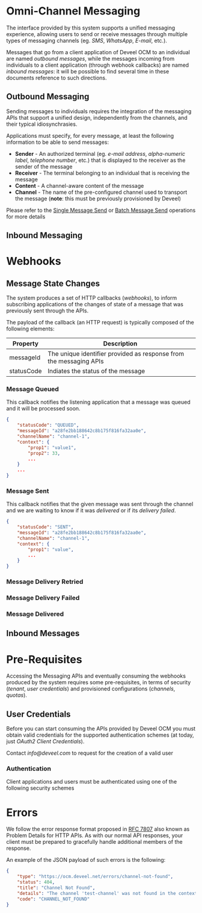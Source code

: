 # Omni-Channel Messaging
The interface provided by this system supports a unified messaging experience, allowing users to send or receive messages through multiple types of messaging channels (eg. _SMS_, _WhatsApp_, _E-mail_, etc.).

Messages that go from a client application of Deveel OCM to an individual are named _outbound messages_, while the messages incoming from individuals to a client application (through webhook callbacks) are named _inbound messages_: it will be possible to find several time in these documents reference to such directions.  

## Outbound Messaging
Sending messages to individuals requires the integration of the messaging APIs that support a unified design, independently from the channels, and their typical idiosynchrasies.

Applications must specify, for every message, at least the following information to be able to send messages:
* **Sender** - An authorized terminal (eg. _e-mail address_, _alpha-numeric label_, _telephone number_, etc.) that is displayed to the receiver as the sender of the message 
* **Receiver** - The terminal belonging to an individual that is receiving the message
* **Content** - A channel-aware content of the message
* **Channel** - The name of the pre-configured channel used to transport the message (**note**: this must be previously provisioned by Deveel)

Please refer to the [Single Message Send](#operation/message_send) or [Batch Message Send](#operation/message_batchSend) operations for more details

## Inbound Messaging

# Webhooks

## Message State Changes

The system produces a set of HTTP callbacks (_webhooks_), to inform subscribing applications of the changes of state of a message that was previously sent through the APIs.

The payload of the callback (an HTTP request) is typically composed of the following elements:

| Property   | Description |
|------------|-------------|
| messageId  | The unique identifier provided as response from the messaging APIs
| statusCode | Indiates the status of the message

### Message Queued
This callback notifies the listening application that a message was queued and it will be processed soon.

```json
{
    "statusCode": "QUEUED",
    "messageId": "a28fe2bb188642c8b175f816fa32aa0e",
    "channelName": "channel-1",
    "context": {
        "prop1": "value1",
        "prop2": 33,
        ...
    }
    ...
}
```

### Message Sent

This callback notifies that the given message was sent through the channel and we are waiting to know if it was _delivered_ or if its _delivery failed_.

```json
{
    "statusCode": "SENT",
    "messageId": "a28fe2bb188642c8b175f816fa32aa0e",
    "channelName": "channel-1",
    "context": {
        "prop1": "value",
        ...
    }
}
```

### Message Delivery Retried

### Message Delivery Failed

### Message Delivered

## Inbound Messages

# Pre-Requisites

Accessing the Messaging APIs and eventually consuming the webhooks produced by the system requires some pre-requisites, in terms of security (_tenant_, _user credentials_) and provisioned configurations (_channels_, _quotas_).

## User Credentials

Before you can start consuming the APIs provided by Deveel OCM you must obtain valid credentials for the supported authentication schemes (at today, just _OAuth2 Client Credentials_).

Contact _info@deveel.com_ to request for the creation of a valid user

### Authentication
Client applications and users must be authenticated using one of the following security schemes

<SecurityDefinitions />

# Errors

We follow the error response format proposed in [RFC 7807](https://tools.ietf.org/html/rfc7807)
also known as Problem Details for HTTP APIs.  As with our normal API responses,
your client must be prepared to gracefully handle additional members of the response.

An example of the JSON payload of such errors is the following:

```json
{
    "type": "https://ocm.deveel.net/errors/channel-not-found",
    "status": 404,
    "title": "Channel Not Found",
    "details": "The channel 'test-channel' was not found in the context of the tenant '302a06b789b747eeb313a82ed5e6a218'",
    "code": "CHANNEL_NOT_FOUND"
}
```